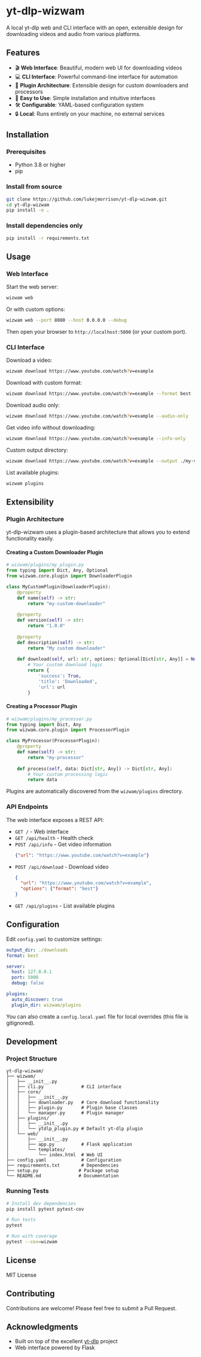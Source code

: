 # yt-dlp-wizwam

A local yt-dlp web and CLI interface with an open, extensible design for downloading videos and audio from various platforms.

## Features

- 🎬 **Web Interface**: Beautiful, modern web UI for downloading videos
- 💻 **CLI Interface**: Powerful command-line interface for automation
- 🔌 **Plugin Architecture**: Extensible design for custom downloaders and processors
- 🚀 **Easy to Use**: Simple installation and intuitive interfaces
- 🛠️ **Configurable**: YAML-based configuration system
- 🔒 **Local**: Runs entirely on your machine, no external services

## Installation

### Prerequisites

- Python 3.8 or higher
- pip

### Install from source

```bash
git clone https://github.com/lukejmorrison/yt-dlp-wizwam.git
cd yt-dlp-wizwam
pip install -e .
```

### Install dependencies only

```bash
pip install -r requirements.txt
```

## Usage

### Web Interface

Start the web server:

```bash
wizwam web
```

Or with custom options:

```bash
wizwam web --port 8080 --host 0.0.0.0 --debug
```

Then open your browser to `http://localhost:5000` (or your custom port).

### CLI Interface

Download a video:

```bash
wizwam download https://www.youtube.com/watch?v=example
```

Download with custom format:

```bash
wizwam download https://www.youtube.com/watch?v=example --format best
```

Download audio only:

```bash
wizwam download https://www.youtube.com/watch?v=example --audio-only
```

Get video info without downloading:

```bash
wizwam download https://www.youtube.com/watch?v=example --info-only
```

Custom output directory:

```bash
wizwam download https://www.youtube.com/watch?v=example --output ./my-videos
```

List available plugins:

```bash
wizwam plugins
```

## Extensibility

### Plugin Architecture

yt-dlp-wizwam uses a plugin-based architecture that allows you to extend functionality easily.

#### Creating a Custom Downloader Plugin

```python
# wizwam/plugins/my_plugin.py
from typing import Dict, Any, Optional
from wizwam.core.plugin import DownloaderPlugin

class MyCustomPlugin(DownloaderPlugin):
    @property
    def name(self) -> str:
        return "my-custom-downloader"
    
    @property
    def version(self) -> str:
        return "1.0.0"
    
    @property
    def description(self) -> str:
        return "My custom downloader"
    
    def download(self, url: str, options: Optional[Dict[str, Any]] = None) -> Dict[str, Any]:
        # Your custom download logic
        return {
            'success': True,
            'title': 'Downloaded',
            'url': url
        }
```

#### Creating a Processor Plugin

```python
# wizwam/plugins/my_processor.py
from typing import Dict, Any
from wizwam.core.plugin import ProcessorPlugin

class MyProcessor(ProcessorPlugin):
    @property
    def name(self) -> str:
        return "my-processor"
    
    def process(self, data: Dict[str, Any]) -> Dict[str, Any]:
        # Your custom processing logic
        return data
```

Plugins are automatically discovered from the `wizwam/plugins` directory.

### API Endpoints

The web interface exposes a REST API:

- `GET /` - Web interface
- `GET /api/health` - Health check
- `POST /api/info` - Get video information
  ```json
  {"url": "https://www.youtube.com/watch?v=example"}
  ```
- `POST /api/download` - Download video
  ```json
  {
    "url": "https://www.youtube.com/watch?v=example",
    "options": {"format": "best"}
  }
  ```
- `GET /api/plugins` - List available plugins

## Configuration

Edit `config.yaml` to customize settings:

```yaml
output_dir: ./downloads
format: best

server:
  host: 127.0.0.1
  port: 5000
  debug: false

plugins:
  auto_discover: true
  plugin_dir: wizwam/plugins
```

You can also create a `config.local.yaml` file for local overrides (this file is gitignored).

## Development

### Project Structure

```
yt-dlp-wizwam/
├── wizwam/
│   ├── __init__.py
│   ├── cli.py              # CLI interface
│   ├── core/
│   │   ├── __init__.py
│   │   ├── downloader.py   # Core download functionality
│   │   ├── plugin.py       # Plugin base classes
│   │   └── manager.py      # Plugin manager
│   ├── plugins/
│   │   ├── __init__.py
│   │   └── ytdlp_plugin.py # Default yt-dlp plugin
│   └── web/
│       ├── __init__.py
│       ├── app.py          # Flask application
│       └── templates/
│           └── index.html  # Web UI
├── config.yaml             # Configuration
├── requirements.txt        # Dependencies
├── setup.py               # Package setup
└── README.md              # Documentation
```

### Running Tests

```bash
# Install dev dependencies
pip install pytest pytest-cov

# Run tests
pytest

# Run with coverage
pytest --cov=wizwam
```

## License

MIT License

## Contributing

Contributions are welcome! Please feel free to submit a Pull Request.

## Acknowledgments

- Built on top of the excellent [yt-dlp](https://github.com/yt-dlp/yt-dlp) project
- Web interface powered by Flask